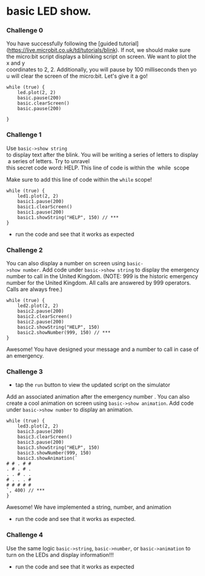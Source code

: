 # basic LED show.

### Challenge 0

You have successfully following the [guided tutorial] (https://live.microbit.co.uk/td/tutorials/blink). If not, we should make sure the micro:bit script displays a blinking script on screen. We want to plot the x and y coordinates to 2, 2. Additionally, you will pause by 100 milliseconds then you will clear the screen of the micro:bit. Let's give it a go!

```
while (true) {
    led.plot(2, 2)
    basic.pause(200)
    basic.clearScreen()
    basic.pause(200)

}
```

### Challenge 1

Use `basic->show string`  to display text after the blink. You will be writing a series of letters to display a series of letters. Try to unravel this secret code word: HELP. This line of code is within the  while  scope

Make sure to add this line of code within the `while` scope!

```
while (true) {
    led1.plot(2, 2)
    basic1.pause(200)
    basic1.clearScreen()
    basic1.pause(200)
    basic1.showString("HELP", 150) // ***
}
```

* run the code and see that it works as expected

### Challenge 2

You can also display a number on screen using `basic‐>show number`. Add code under `basic‐>show string` to display the emergency number to call in the United Kingdom. (NOTE: 999 is the historic emergency number for the United Kingdom. All calls are answered by 999 operators. Calls are always free.)

```
while (true) {
    led2.plot(2, 2)
    basic2.pause(200)
    basic2.clearScreen()
    basic2.pause(200)
    basic2.showString("HELP", 150)
    basic2.showNumber(999, 150) // ***
}
```

Awesome! You have designed your message and a number to call in case of an emergency.

### Challenge 3

* tap the `run` button to view the updated script on the simulator

Add an associated animation after the emergency number . You can also create a cool animation on screen using `basic->show animation`. Add code under `basic->show number` to display an animation.

```
while (true) {
    led3.plot(2, 2)
    basic3.pause(200)
    basic3.clearScreen()
    basic3.pause(200)
    basic3.showString("HELP", 150)
    basic3.showNumber(999, 150)
    basic3.showAnimation(`
# # . # #
. # . # .
. . # . .
# . . . #
# # # # #
`, 400) // ***
}
```

Awesome! We have implemented a string, number, and animation

* run the code and see that it works as expected.

### Challenge 4

Use the same logic `basic->string`, `basic->number`, or `basic->animation`  to turn on the LEDs and display information!!!

* run the code and see that it works as expected
